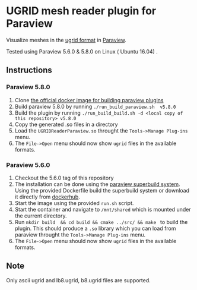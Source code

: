 # UGRID mesh reader plugin for Paraview


Visualize meshes in the [ugrid format](http://www.simcenter.msstate.edu/software/downloads/doc/ug_io/) in [Paraview](https://www.paraview.org).

Tested using Paraview 5.6.0 & 5.8.0 on Linux ( Ubuntu 16.04) .

## Instructions


### Paraview 5.8.0
1. Clone [the official docker image for building paraview plugins](https://gitlab.kitware.com/paraview/paraview-plugin-builder)
2. Build paraview 5.8.0 by running `./run_build_paraview.sh  v5.8.0`
2. Build the plugin by running `./run_build_build.sh -d <local copy of this repository> v5.8.0`
3. Copy the generated .so files in a directory 
4. Load the `UGRIDReaderParaview.so`  throught the `Tools->Manage Plug-ins` menu.
4. The `File->Open` menu should now show `ugrid` files in the available formats.

### Paraview 5.6.0
1. Checkout the 5.6.0 tag of this repository 
1. The installation can be done using the [paraview superbuild system](https://github.com/lhofmann/paraview-superbuild-docker).
Using the provided Dockerfile build the superbuild system or download it directly from [dockerhub](https://hub.docker.com/r/lhofmann/paraview-superbuild).
2. Start the image using the provided `run.sh` script.
2. Start the container and navigate to `/mnt/shared` which is mounted under the current directory.
3. Run `mkdir build  && cd build && cmake ../src/ && make ` to build the plugin. This should produce a `.so` library which you can load from paraview throught the
`Tools->Manage Plug-ins` menu.
4. The `File->Open` menu should now show `ugrid` files in the available formats.

## Note
Only ascii ugrid and lb8.ugrid, b8.ugrid files are supported.
